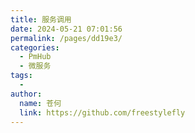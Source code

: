 ```yaml
---
title: 服务调用
date: 2024-05-21 07:01:56
permalink: /pages/dd19e3/
categories:
  - PmHub
  - 微服务
tags:
  - 
author: 
  name: 苍何
  link: https://github.com/freestylefly
---
```

